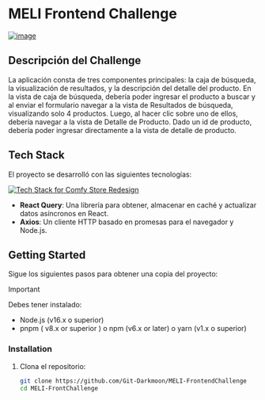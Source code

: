 # MELI Frontend Challenge

[![image](https://github.com/Git-Darkmoon/MELI-FrontendChallenge/assets/80002392/29946249-d9a1-4818-a8ca-62f29f8927ac)
](https://comfys.vercel.app/)


## Descripción del Challenge

La aplicación consta de tres componentes principales: la caja de búsqueda, la visualización de resultados, y la descripción del detalle del producto. En la vista de caja de búsqueda, debería poder ingresar el producto a buscar y al enviar el formulario navegar a la vista de Resultados de búsqueda, visualizando solo 4 productos. Luego, al hacer clic sobre uno de ellos, debería navegar a la vista de Detalle de Producto. Dado un id de producto, debería poder ingresar directamente a la vista de detalle de producto.

## Tech Stack

El proyecto se desarrolló con las siguientes tecnologías:

[![Tech Stack for Comfy Store Redesign](https://skillicons.dev/icons?i=react,ts,sass,nodejs,express,pnpm&perline=6&theme=dark)](https://nextjs.org/)

- **React Query**: Una librería para obtener, almacenar en caché y actualizar datos asíncronos en React.
- **Axios**: Un cliente HTTP basado en promesas para el navegador y Node.js.


## Getting Started

Sigue los siguientes pasos para obtener una copia del proyecto:

> [!Important]
> Debes tener instalado:
> - Node.js (v16.x o superior)
> - pnpm ( v8.x or superior ) o npm (v6.x or later) o yarn (v1.x o superior)


### Installation

1. Clona el repositorio:
   ```bash
   git clone https://github.com/Git-Darkmoon/MELI-FrontendChallenge
   cd MELI-FrontChallenge
   ```
